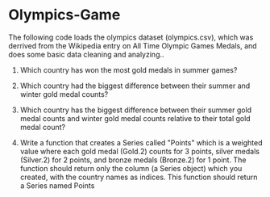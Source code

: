 # Olympics-Game
The following code loads the olympics dataset (olympics.csv), which was derrived from the Wikipedia entry on All Time Olympic Games Medals, and does some basic data cleaning and analyzing..



1. Which country has won the most gold medals in summer games?
2. Which country had the biggest difference between their summer and winter gold medal counts?
3. Which country has the biggest difference between their summer gold medal counts and winter gold medal counts relative to their total gold medal count?

4. Write a function that creates a Series called "Points" which is a weighted value where each gold medal (Gold.2) counts for 3 points, silver medals (Silver.2) for 2 points, and bronze medals (Bronze.2) for 1 point. The function should return only the column (a Series object) which you created, with the country names as indices. This function should return a Series named Points

